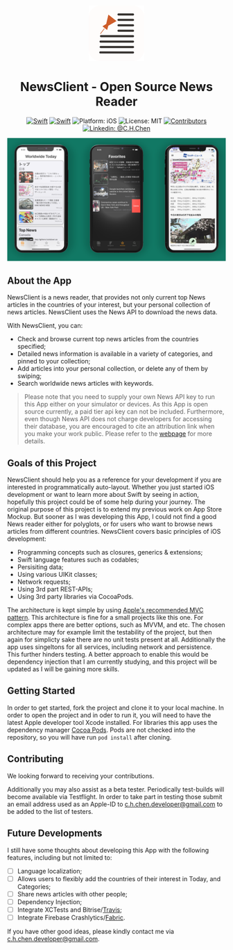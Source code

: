 <p align="center">
<img src="Resources/appIconRounded54px.png" alt="NewsClient for iOS" height="128" width="128">
</p>

<h1 align="center">NewsClient - Open Source News Reader</h1>

<p align="center">
<a href="https://developer.apple.com/swift/"><img src="https://img.shields.io/badge/Swift-5-orange.svg?style=flat" alt="Swift"/></a>
<a href="https://newsapi.org/"><img src="https://img.shields.io/badge/Powered by-NewsAPI.org-blueviolet.svg?style=flat" alt="Swift"/></a>
<img src="https://img.shields.io/badge/Platform-iOS%2013.0+-lightgrey.svg" alt="Platform: iOS">
<img src="https://img.shields.io/github/license/erikmartens/NearbyWeather.svg?style=flat" alt="License: MIT">
<a href="https://github.com/ChihHaoChen/NewsClient/graphs/contributors"><img src="https://img.shields.io/github/contributors/ChihHaoChen/NewsClient.svg?style=flat" alt="Contributors"></a>
<a href="https://www.linkedin.com/in/chih-hao-chen-13583369/"><img src="https://img.shields.io/badge/Linkedin-@C.H.Chen-blue.svg" alt="Linkedin: @C.H.Chen"/></a>
</p>


<p align="center">
<img src="Resources/Screenshot.png" alt="NewsClient Screenshots">
</p>

## About the App
NewsClient is a news reader, that provides not only current top News articles in the countries of your interest, but your personal collection of news articles. NewsClient uses the News API to download the news data. 

With NewsClient, you can:
- Check and browse current top news articles from the countries specified;
- Detailed news information is available in a variety of categories, and pinned to your collection;
- Add articles into your personal collection, or delete any of them by swiping;
- Search worldwide news articles with keywords.

> Please note that you need to supply your own News API key to run this App either on your simulator or devices. As this App is open source currently, a paid tier api key can not be included. Furthermore, even though News API does not charge developers for accessing their database, you are encouraged to cite an attribution link when you make your work public. Please refer to the [webpage](https://newsapi.org/pricing) for more details.


## Goals of this Project
NewsClient should help you as a reference for your development if you are interested in programmatically auto-layout. Whether you just started iOS development or want to learn more about Swift by seeing in action, hopefully this project could be of some help during your journey. The original purpose of this project is to extend my previous work on App Store Mockup. But sooner as I was developing this App, I could not find a good News reader either for polyglots, or for users who want to browse news articles from different countries. NewsClient covers basic principles of iOS development:

- Programming concepts such as closures, generics & extensions;
- Swift language features such as codables;
- Persisiting data;
- Using various UIKit classes;
- Network requests;
- Using 3rd part REST-APIs;
- Using 3rd party libraries via CocoaPods.

The architecture is kept simple by using [Apple's recommended MVC pattern](https://developer.apple.com/library/content/documentation/General/Conceptual/DevPedia-CocoaCore/MVC.html). This architecture is fine for a small projects like this one. For complex apps there are better options, such as MVVM, and etc. The chosen architecture may for example limit the testability of the project, but then again for simplicty sake there are no unit tests present at all. Additionally the app uses singeltons for all services, including network and persistence. This further hinders testing. A better approach to enable this would be dependency injection that I am currently studying, and this project will be updated as I will be gaining more skills.

## Getting Started
In order to get started, fork the project and clone it to your local machine. In order to open the project and in oder to run it, you will need to have the latest Apple developer tool Xcode installed. For libraries this app uses the dependency manager [Cocoa Pods](https://cocoapods.org). Pods are not checked into the repository, so you will have run `pod install` after cloning. 

## Contributing

We looking forward to receiving your contributions. 

Additionally you may also assist as a beta tester. Periodically test-builds will become available via Testflight. In order to take part in testing those submit an email address used as an Apple-ID to [c.h.chen.developer@gmail.com](mailto:c.h.chen.developer@gmail.com) to be added to the list of testers.

## Future Developments
I still have some thoughts about developing this App with the following features, including but not limited to:
* [ ] Language localization;
* [ ] Allows users to flexibly add the countries of their interest in Today, and Categories;
* [ ] Share news articles with other people;
* [ ] Dependency Injection;
* [ ] Integrate XCTests and Bitrise/[Travis](https://travis-ci.org);
* [ ] Integrate Firebase Crashlytics/[Fabric](https://get.fabric.io).

If you have other good ideas, please kindly contact me via [c.h.chen.developer@gmail.com](mailto:c.h.chen.developer@gmail.com).

